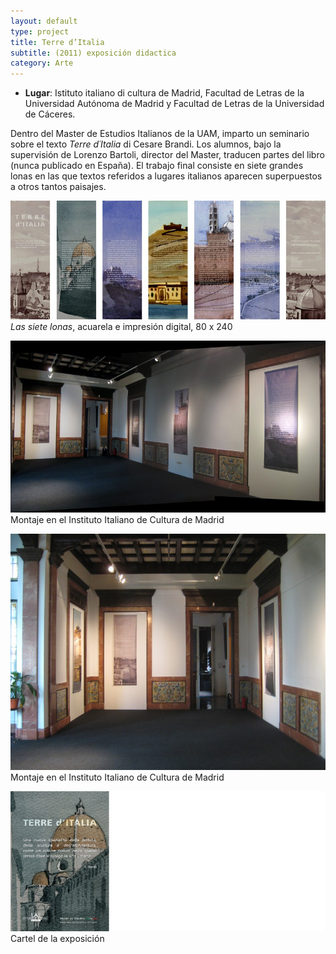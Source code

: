 ```yaml
---
layout: default
type: project
title: Terre d’Italia  
subtitle: (2011) exposición didactica
category: Arte
---
```


- **Lugar**: Istituto italiano di cultura de Madrid, Facultad de Letras de la Universidad Autónoma de Madrid y Facultad de Letras de la Universidad de Cáceres.

Dentro del Master de Estudios Italianos de la UAM, imparto un seminario sobre el texto *Terre d´Italia* di Cesare Brandi. Los alumnos, bajo la supervisión de Lorenzo Bartoli, director del Master, traducen partes del libro (nunca publicado en España). El trabajo final consiste en siete grandes lonas en las que textos referidos a lugares italianos aparecen superpuestos a otros tantos paisajes.

![](01.jpg)
*Las siete lonas*, acuarela e impresión digital, 80 x 240

![](02.jpg)
Montaje en el Instituto Italiano de Cultura de Madrid

![](03.jpg)
Montaje en el Instituto Italiano de Cultura de Madrid

![](04.jpg)
Cartel de la exposición
